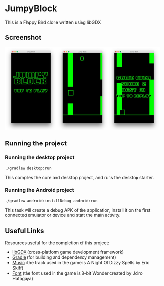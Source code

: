 # JumpyBlock
This is a Flappy Bird clone written using libGDX

## Screenshot
![screenshot](./screenshot.jpg)

## Running the project

### Running the desktop project
```
./gradlew desktop:run
```
This compiles the core and desktop project, and runs the desktop starter.

### Running the Android project
```
./gradlew android:installDebug android:run
```
This task will create a debug APK of the application, install it on the first connected emulator or device and start the main activity.

## Useful Links
Resources useful for the completion of this project:

* [libGDX](https://libgdx.badlogicgames.com/) (cross-platform game development framework)
* [Gradle](https://gradle.org) (for building and dependency management)
* [Music](http://ericskiff.com/music/) (the track used in the game is A Night Of Dizzy Spells by Eric Skiff)
* [Font](http://www.dafont.com/8bit-wonder.font) (the font used in the game is 8-bit Wonder created by Joiro Hatagaya)
